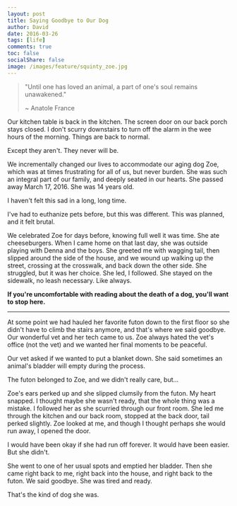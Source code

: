 ```yaml
---
layout: post
title: Saying Goodbye to Our Dog
author: David
date: 2016-03-26
tags: [life]
comments: true
toc: false
socialShare: false
image: /images/feature/squinty_zoe.jpg
---
```


> "Until one has loved an animal, a part of one's soul remains unawakened."
>
> ~ Anatole France

Our kitchen table is back in the kitchen. The screen door on our back porch
stays closed. I don't scurry downstairs to turn off the alarm in the wee hours
of the morning. Things are back to normal.

Except they aren't. They never will be.

We incrementally changed our lives to accommodate our aging dog Zoe, which was
at times frustrating for all of us, but never burden. She was such an integral
part of our family, and deeply seated in our hearts. She passed away March
17, 2016. She was 14 years old.

I haven't felt this sad in a long, long time.

I've had to euthanize pets before, but this was different. This was planned, and
it felt brutal.

We celebrated Zoe for days before, knowing full well it was time. She ate
cheeseburgers. When I came home on that last day, she was outside playing with
Denna and the boys. She greeted me with wagging tail, then slipped around the
side of the house, and we wound up walking up the street, crossing at the
crosswalk, and back down the other side. She struggled, but it was her choice.
She led, I followed. She stayed on the sidewalk, no leash necessary. Like
always.

**If you're uncomfortable with reading about the death of a dog, you'll want to
stop here.**

---

At some point we had hauled her favorite futon down to the first floor so she
didn't have to climb the stairs anymore, and that's where we said goodbye. Our
wonderful vet and her tech came to us. Zoe always hated the vet's office (not
the vet) and we wanted her final moments to be peaceful.

Our vet asked if we wanted to put a blanket down. She said sometimes an animal's
bladder will empty during the process.

The futon belonged to Zoe, and we didn't really care, but...

Zoe's ears perked up and she slipped clumsily from the futon. My heart snapped.
I thought maybe she wasn't ready, that the whole thing was a mistake. I followed
her as she scurried through our front room. She led me through the kitchen and
our back room, stopped at the back door, tail perked slightly. Zoe looked at me,
and though I thought perhaps she would run away, I opened the door.

I would have been okay if she had run off forever. It would have been easier.
But she didn't.

She went to one of her usual spots and emptied her bladder. Then she came right
back to me, right back into the house, and right back to the futon. We said
goodbye. She was tired and ready.

That's the kind of dog she was.
